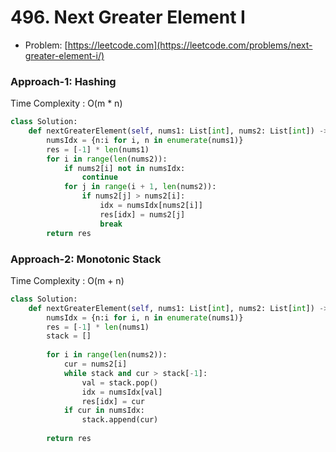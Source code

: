 # 496. Next Greater Element I

- Problem: [https://leetcode.com](https://leetcode.com/problems/next-greater-element-i/)

### Approach-1: Hashing
Time Complexity : O(m * n)
```python
class Solution:
    def nextGreaterElement(self, nums1: List[int], nums2: List[int]) -> List[int]:
        numsIdx = {n:i for i, n in enumerate(nums1)}
        res = [-1] * len(nums1)
        for i in range(len(nums2)):
            if nums2[i] not in numsIdx:
                continue
            for j in range(i + 1, len(nums2)):
                if nums2[j] > nums2[i]:
                    idx = numsIdx[nums2[i]]
                    res[idx] = nums2[j]
                    break
        return res
```

### Approach-2: Monotonic Stack
Time Complexity : O(m + n)
```python
class Solution:
    def nextGreaterElement(self, nums1: List[int], nums2: List[int]) -> List[int]:
        numsIdx = {n:i for i, n in enumerate(nums1)}
        res = [-1] * len(nums1)
        stack = []
        
        for i in range(len(nums2)):
            cur = nums2[i]
            while stack and cur > stack[-1]:
                val = stack.pop()
                idx = numsIdx[val]
                res[idx] = cur
            if cur in numsIdx:
                stack.append(cur)
                
        return res
```